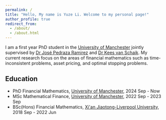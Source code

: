 ```yaml
---
permalink: /
title: "Hello, My name is Yuze Li. Welcome to my personal page!"
author_profile: true
redirect_from: 
  - /about/
  - /about.html
---
```


I am a first year PhD student in the [University of Manchester](https://www.manchester.ac.uk/) jointly supervised by [Dr José Pedraza Ramirez](https://research.manchester.ac.uk/en/persons/jose-pedraza-ramirez) and [Dr Kees van Schaik](https://personalpages.manchester.ac.uk/staff/kees.vanschaik/). My current research focus on the areas of financial mathematics such as time-inconsistent problems, asset pricing, and optimal stopping problems.

## Education
* PhD Financial Mathematics, [University of Manchester](https://www.manchester.ac.uk/), 2024 Sep - Now
* MSc Mathematical Finance, [University of Manchester](https://www.manchester.ac.uk/), 2022 Sep - 2023 Sep
* BSc(Hons) Financial Mathematics, [Xi'an Jiaotong-Liverpool University](https://www.xjtlu.edu.cn/en/), 2018 Sep - 2022 Jun

